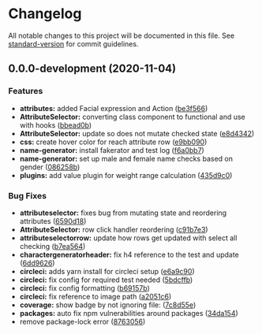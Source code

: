 # Changelog

All notable changes to this project will be documented in this file. See [standard-version](https://github.com/conventional-changelog/standard-version) for commit guidelines.

## 0.0.0-development (2020-11-04)


### Features

* **attributes:** added Facial expression and Action ([be3f566](https://github.com/d48/character-generator/commits/be3f566fb70ca7d168e00355fbd12f04422b9f35))
* **AttributeSelector:** converting class component to functional and use with hooks ([bbead0b](https://github.com/d48/character-generator/commits/bbead0b89413b3928e6e061cb20ce01dff5dc96a))
* **AttributeSelector:** update so does not mutate checked state ([e8d4342](https://github.com/d48/character-generator/commits/e8d4342c17a07eda7a698cbe98c1da2c031399c3))
* **css:** create hover color for reach attribute row ([e9bb090](https://github.com/d48/character-generator/commits/e9bb090c2459d73dd6bce2218ebcd697bbd9d8d5))
* **name-generator:** install fakerator and test log ([f6a0bb7](https://github.com/d48/character-generator/commits/f6a0bb7af66718b8e081c98673c8758254df9644))
* **name-generator:** set up male and female name checks based on gender ([086258b](https://github.com/d48/character-generator/commits/086258b68d15b4052a99eef4b9daf3a0cef065df))
* **plugins:** add value plugin for weight range calculation ([435d9c0](https://github.com/d48/character-generator/commits/435d9c0f8debb7c9bf4ede33bc2d4ea8fd0866ec))


### Bug Fixes

* **attributeselector:** fixes bug from mutating state and reordering attributes ([6590d18](https://github.com/d48/character-generator/commits/6590d180adb2b902c4f269284fc1bc683d8ca018))
* **AttributeSelector:** row click handler reordering ([c91b7e3](https://github.com/d48/character-generator/commits/c91b7e3a17e456f95de503ac060d8132fc2d88b1))
* **attributeselectorrow:** update how rows get updated with select all checking ([b7ea564](https://github.com/d48/character-generator/commits/b7ea56497d26bc738bc6bf6eb0334f4b780c6d88))
* **charactergeneratorheader:** fix h4 reference to the test and update ([6dd9626](https://github.com/d48/character-generator/commits/6dd9626c66c3cbcdb8818c166881db3b6b6307e7))
* **circleci:** adds yarn install for circleci setup ([e6a9c90](https://github.com/d48/character-generator/commits/e6a9c901a1595ccba4b0f8aa145e75860ddc3ea6))
* **circleci:** fix config for required test needed ([5bdcffb](https://github.com/d48/character-generator/commits/5bdcffba3df54682a0fa25d0bebb81231b8c23c9))
* **circleci:** fix config formatting ([b69157b](https://github.com/d48/character-generator/commits/b69157b91d301ed4fad1b34144f788089e8f3e57))
* **circleci:** fix reference to image path ([a2051c6](https://github.com/d48/character-generator/commits/a2051c6facfc9cb3358cf3bdca78dbbb460e4e4d))
* **coverage:** show badge by not ignoring file: ([7c8d55e](https://github.com/d48/character-generator/commits/7c8d55ed2d917c6fe151ee02b33f7322ef07e564))
* **packages:** auto fix npm vulnerabilities around packages ([34da154](https://github.com/d48/character-generator/commits/34da15472ac854d740b33bb9b7c6c8b2538cbb90))
* remove package-lock error ([8763056](https://github.com/d48/character-generator/commits/87630564c84a5efc28b3cf173238b665bb33b1d2))
